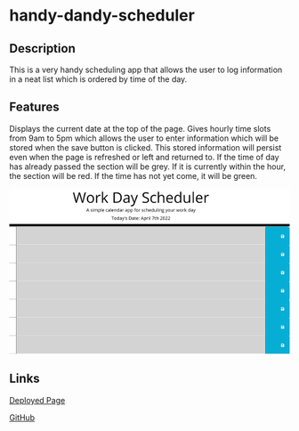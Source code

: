 # handy-dandy-scheduler

## Description

This is a very handy scheduling app that allows the user to log information in a neat list which is ordered by time of the day.


## Features

Displays the current date at the top of the page.
Gives hourly time slots from 9am to 5pm which allows the user to enter information which will be stored when the save button is clicked.
This stored information will persist even when the page is refreshed or left and returned to.
If the time of day has already passed the section will be grey. 
If it is currently within the hour, the section will be red.
If the time has not yet come, it will be green.

<img src="./assets/images/screenshot.png">

## Links


<a href="https://vilas-izquierdo.github.io/handy-dandy-scheduler/">Deployed Page</a>

<a href="https://github.com/vilas-izquierdo/handy-dandy-scheduler">GitHub</a>